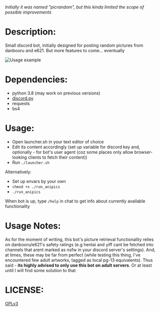*Initially it was named "picrandom", but this kinda limited the scope of possible improvements*

# Description:

Small discord bot, initially designed for posting random pictures from danbooru and e621. But more features to come... eventually

![Usage example](https://i.fiery.me/0wark.png?raw=true)

# Dependencies:

- python 3.8 (may work on previous versions)
- [discord.py](https://github.com/Rapptz/discord.py)
- requests
- bs4

# Usage:

- Open launcher.sh in your text editor of choice
- Edit its content accordingly (set up variable for discord key and, optionally - for bot's user agent (coz some places only allow browser-looking clients to fetch their content))
- Run `./launcher.sh`

Alternatively:
- Set up envars by your own
- `chmod +x ./run_anipics`
- `./run_anipics`

When bot is up, type `/help` in chat to get info about currently available functionality

# Usage Notes:

As for the moment of writing, this bot's picture retrieval functionality relies on danbooru/e621's safety ratings (e.g hentai and yiff cant be fetched into channels that arent marked as nsfw in your discord server's settings). And, at times, these may be far from perfect (while testing this thing, I've encountered few adult artworks, tagged as local pg-13 equivalents). Thus said - **its highly advised to only use this bot on adult servers**. Or at least until I will find some solution to that

# LICENSE:

[GPLv3](LICENSE)
